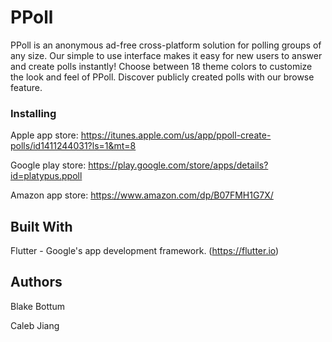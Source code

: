 # PPoll

PPoll is an anonymous ad-free cross-platform solution for polling groups of any size. Our simple to use interface makes it easy for new users to answer and create polls instantly! Choose between 18 theme colors to customize the look and feel of PPoll. Discover publicly created polls with our browse feature. 

### Installing

Apple app store: https://itunes.apple.com/us/app/ppoll-create-polls/id1411244031?ls=1&mt=8

Google play store: https://play.google.com/store/apps/details?id=platypus.ppoll

Amazon app store: https://www.amazon.com/dp/B07FMH1G7X/

## Built With

Flutter - Google's app development framework. (https://flutter.io)

## Authors

Blake Bottum

Caleb Jiang
